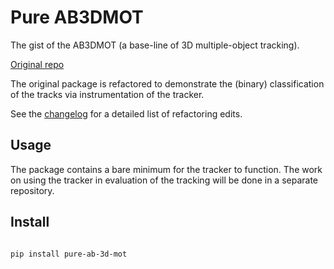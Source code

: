 # Pure AB3DMOT


The gist of the AB3DMOT (a base-line of 3D multiple-object tracking).

[Original repo](https://github.com/xinshuoweng/AB3DMOT)


The original package is refactored to demonstrate the (binary) classification of 
the tracks via instrumentation of the tracker.

See the [changelog](CHANGELOG.md) for a detailed list of refactoring edits.

## Usage

The package contains a bare minimum for the tracker to function.
The work on using the tracker in evaluation of the tracking will be done 
in a separate repository.

## Install

```shell

pip install pure-ab-3d-mot
```




